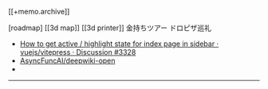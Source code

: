 [[+memo.archive]]



[roadmap]
[[3d map]]
[[3d printer]]
金持ちツアー
ドロピザ巡礼





- [How to get active / highlight state for index page in sidebar · vuejs/vitepress · Discussion #3328](https://github.com/vuejs/vitepress/discussions/3328)
- [AsyncFuncAI/deepwiki-open](https://github.com/AsyncFuncAI/deepwiki-open)
- 




---




